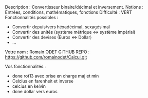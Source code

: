 Description : Convertisseur binaire/décimal et inversement.
Notions : Entrées, conditions, mathématiques, fonctions
Difficulté : VERT
Fonctionnalités possibles :
 - Convertir depuis/vers héxadécimal, sexagésimal
 - Convertir des unités (système métrique <=> système impérial)
 - Convertir des devises (Euros <=> Dollar)
 - ...

Votre nom : Romain ODET
GITHUB REPO : https://github.com/romainodet/Calcul.git

Vos fonctionnalités :
 -  done rot13 avec prise en charge maj et min
 - Celcius en farenheit et inverse
 - celcius en kelvin
 - done dollar vers euros



